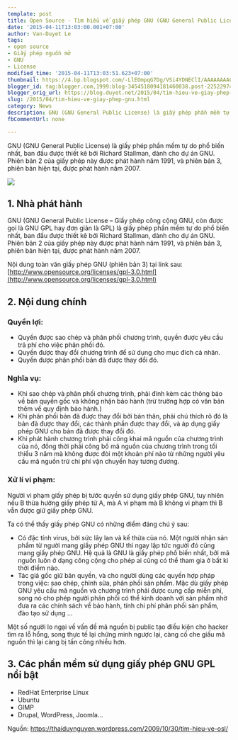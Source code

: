 ```yaml
---
template: post
title: Open Source - Tìm hiểu về giấy phép GNU (GNU General Public License)
date: '2015-04-11T13:03:00.001+07:00'
author: Van-Duyet Le
tags:
- open source
- Giấy phép nguồn mở
- GNU
- License
modified_time: '2015-04-11T13:03:51.623+07:00'
thumbnail: https://4.bp.blogspot.com/-LlEOmpqG7Dg/VSi4YDNEClI/AAAAAAAACPU/VZ-xgKDBd8E/s1600/719px-gnu_general_public_license_3_logo-svg2.png
blogger_id: tag:blogger.com,1999:blog-3454518094181460838.post-2252297400084755589
blogger_orig_url: https://blog.duyet.net/2015/04/tim-hieu-ve-giay-phep-gnu.html
slug: /2015/04/tim-hieu-ve-giay-phep-gnu.html
category: News
description: GNU (GNU General Public License) là giấy phép phần mềm tự do phổ biến nhất, ban đầu được thiết kê bới Richard Stallman, dành cho dự án GNU. Phiên bản 2 của giấy phép này được phát hành năm 1991, và phiên bản 3, phiên bản hiện tại, được phát hành năm 2007.
fbCommentUrl: none

---
```


GNU (GNU General Public License) là giấy phép phần mềm tự do phổ biến nhất, ban đầu được thiết kê bới Richard Stallman, dành cho dự án GNU. Phiên bản 2 của giấy phép này được phát hành năm 1991, và phiên bản 3, phiên bản hiện tại, được phát hành năm 2007.

![](https://4.bp.blogspot.com/-LlEOmpqG7Dg/VSi4YDNEClI/AAAAAAAACPU/VZ-xgKDBd8E/s1600/719px-gnu_general_public_license_3_logo-svg2.png)

## 1. Nhà phát hành ##
GNU (GNU General Public License – Giấy phép công cộng GNU, còn được gọi là GNU GPL hay đơn giản là GPL) là giấy phép phần mềm tự do phổ biến nhất, ban đầu được thiết kê bới Richard Stallman, dành cho dự án GNU. Phiên bản 2 của giấy phép này được phát hành năm 1991, và phiên bản 3, phiên bản hiện tại, được phát hành năm 2007.

Nội dung toàn văn giấy phép GNU (phiên bản 3) tại link sau: [http://www.opensource.org/licenses/gpl-3.0.html](http://www.opensource.org/licenses/gpl-3.0.html)

## 2. Nội dung chính ##

### Quyền lợi: ###

- Quyền được sao chép và phân phối chương trình, quyền được yêu cầu trả phí cho việc phân phối đó.
- Quyền được thay đổi chương trình để sử dụng cho mục đích cá nhân.
- Quyền được phân phối bản đã được thay đổi đó.

### Nghĩa vụ: ###

- Khi sao chép và phân phối chương trình, phải đính kèm các thông báo về bản quyền gốc và không nhận bảo hành (trừ trường hợp có văn bản thêm về quy định bảo hành.)
- Khi phân phối bản đã được thay đổi bởi bản thân, phải chú thích rõ đó là bản đã được thay đổi, các thành phần được thay đổi, và áp dụng giấy phép GNU cho bản đã được thay đổi đó.
- Khi phát hành chương trình phải công khai mã nguồn của chương trình của nó, đồng thời phải công bố mã nguồn của chương trình trong tối thiểu 3 năm mà không được đòi một khoản phí nào từ những người yêu cầu mã nguồn trừ chi phí vận chuyển hay tương đương.

### Xử lí vi phạm: ###
Người vi phạm giấy phép bị tước quyền sử dụng giấy phép GNU, tuy nhiên nếu B thừa hưởng giấy phép từ A, mà A vi phạm mà B không vi phạm thì B vẫn được giữ giấy phép GNU.

Ta có thể thấy giấy phép GNU có những điểm đáng chú ý sau:

- Có đặc tính virus, bởi sức lây lan và kế thừa của nó. Một người nhận sản phẩm từ người mang giấy phép GNU thì ngay lập tức người đó cũng mang giấy phép GNU. Hệ quả là GNU là giấy phép phổ biến nhất, bởi mã nguồn luôn ở dạng công cộng cho phép ai cũng có thể tham gia ở bất kì thời điểm nào.
- Tác giả gốc giữ bản quyền, và cho người dùng các quyền hợp pháp trong việc: sao chép, chỉnh sửa, phân phối sản phẩm. Mặc dù giấy phép GNU yêu cầu mã nguồn và chương trình phải được cung cấp miễn phí, song nó cho phép người phân phối có thể kinh doanh với sản phẩm nhờ đưa ra các chính sách về bảo hành, tính chi phí phân phối sản phẩm, đào tạo sử dụng …

Một số người lo ngại về vấn đề mã nguồn bị public tạo điều kiện cho hacker tìm ra lỗ hổng, song thực tế lại chứng minh ngược lại, càng cố che giấu mã nguồn thì lại càng bị tấn công nhiều hơn.

## 3. Các phần mềm sử dụng giấy phép GNU GPL nổi bật ##

- RedHat Enterprise Linux
- Ubuntu
- GIMP
- Drupal, WordPress, Joomla…

Nguồn: https://thaiduynguyen.wordpress.com/2009/10/30/tim-hieu-ve-osl/

